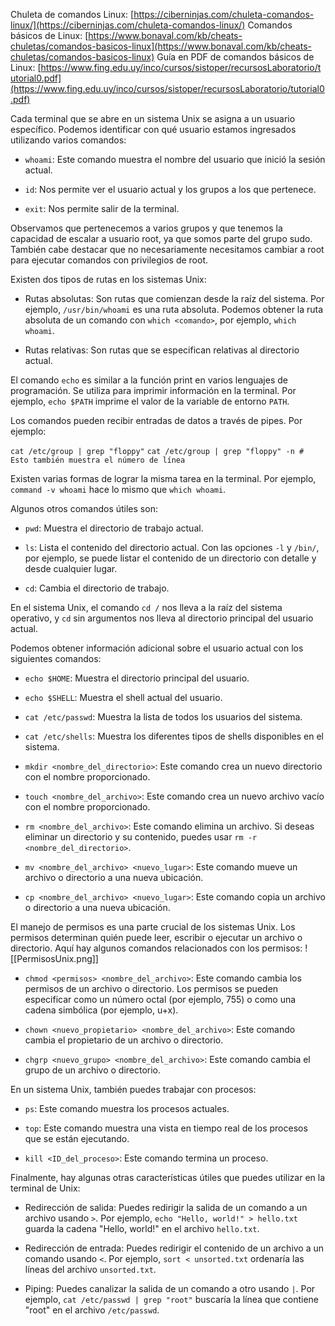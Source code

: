 Chuleta de comandos Linux: [https://ciberninjas.com/chuleta-comandos-linux/](https://ciberninjas.com/chuleta-comandos-linux/)
Comandos básicos de Linux: [https://www.bonaval.com/kb/cheats-chuletas/comandos-basicos-linux](https://www.bonaval.com/kb/cheats-chuletas/comandos-basicos-linux)
Guía en PDF de comandos básicos de Linux: [https://www.fing.edu.uy/inco/cursos/sistoper/recursosLaboratorio/tutorial0.pdf](https://www.fing.edu.uy/inco/cursos/sistoper/recursosLaboratorio/tutorial0.pdf)

Cada terminal que se abre en un sistema Unix se asigna a un usuario específico. Podemos identificar con qué usuario estamos ingresados utilizando varios comandos:

- `whoami`: Este comando muestra el nombre del usuario que inició la sesión actual.
    
- `id`: Nos permite ver el usuario actual y los grupos a los que pertenece.
    
- `exit`: Nos permite salir de la terminal.
    

Observamos que pertenecemos a varios grupos y que tenemos la capacidad de escalar a usuario root, ya que somos parte del grupo sudo. También cabe destacar que no necesariamente necesitamos cambiar a root para ejecutar comandos con privilegios de root.

Existen dos tipos de rutas en los sistemas Unix:

- Rutas absolutas: Son rutas que comienzan desde la raíz del sistema. Por ejemplo, `/usr/bin/whoami` es una ruta absoluta. Podemos obtener la ruta absoluta de un comando con `which <comando>`, por ejemplo, `which whoami`.
    
- Rutas relativas: Son rutas que se especifican relativas al directorio actual.
    

El comando `echo` es similar a la función print en varios lenguajes de programación. Se utiliza para imprimir información en la terminal. Por ejemplo, `echo $PATH` imprime el valor de la variable de entorno `PATH`.

Los comandos pueden recibir entradas de datos a través de pipes. Por ejemplo:

`cat /etc/group | grep "floppy"`
`cat /etc/group | grep "floppy" -n # Esto también muestra el número de línea`

Existen varias formas de lograr la misma tarea en la terminal. Por ejemplo, `command -v whoami` hace lo mismo que `which whoami`.

Algunos otros comandos útiles son:

- `pwd`: Muestra el directorio de trabajo actual.
    
- `ls`: Lista el contenido del directorio actual. Con las opciones `-l` y `/bin/`, por ejemplo, se puede listar el contenido de un directorio con detalle y desde cualquier lugar.
    
- `cd`: Cambia el directorio de trabajo.
    

En el sistema Unix, el comando `cd /` nos lleva a la raíz del sistema operativo, y `cd` sin argumentos nos lleva al directorio principal del usuario actual.

Podemos obtener información adicional sobre el usuario actual con los siguientes comandos:

- `echo $HOME`: Muestra el directorio principal del usuario.
    
- `echo $SHELL`: Muestra el shell actual del usuario.
    
- `cat /etc/passwd`: Muestra la lista de todos los usuarios del sistema.
    
- `cat /etc/shells`: Muestra los diferentes tipos de shells disponibles en el sistema.
    
- `mkdir <nombre_del_directorio>`: Este comando crea un nuevo directorio con el nombre proporcionado.
    
- `touch <nombre_del_archivo>`: Este comando crea un nuevo archivo vacío con el nombre proporcionado.
    
- `rm <nombre_del_archivo>`: Este comando elimina un archivo. Si deseas eliminar un directorio y su contenido, puedes usar `rm -r <nombre_del_directorio>`.
    
- `mv <nombre_del_archivo> <nuevo_lugar>`: Este comando mueve un archivo o directorio a una nueva ubicación.
    
- `cp <nombre_del_archivo> <nuevo_lugar>`: Este comando copia un archivo o directorio a una nueva ubicación.
    

El manejo de permisos es una parte crucial de los sistemas Unix. Los permisos determinan quién puede leer, escribir o ejecutar un archivo o directorio. Aquí hay algunos comandos relacionados con los permisos:
![[PermisosUnix.png]]
- `chmod <permisos> <nombre_del_archivo>`: Este comando cambia los permisos de un archivo o directorio. Los permisos se pueden especificar como un número octal (por ejemplo, 755) o como una cadena simbólica (por ejemplo, u+x).
    
- `chown <nuevo_propietario> <nombre_del_archivo>`: Este comando cambia el propietario de un archivo o directorio.
    
- `chgrp <nuevo_grupo> <nombre_del_archivo>`: Este comando cambia el grupo de un archivo o directorio.
    

En un sistema Unix, también puedes trabajar con procesos:

- `ps`: Este comando muestra los procesos actuales.
    
- `top`: Este comando muestra una vista en tiempo real de los procesos que se están ejecutando.
    
- `kill <ID_del_proceso>`: Este comando termina un proceso.
    

Finalmente, hay algunas otras características útiles que puedes utilizar en la terminal de Unix:

- Redirección de salida: Puedes redirigir la salida de un comando a un archivo usando `>`. Por ejemplo, `echo "Hello, world!" > hello.txt` guarda la cadena "Hello, world!" en el archivo `hello.txt`.
    
- Redirección de entrada: Puedes redirigir el contenido de un archivo a un comando usando `<`. Por ejemplo, `sort < unsorted.txt` ordenaría las líneas del archivo `unsorted.txt`.
    
- Piping: Puedes canalizar la salida de un comando a otro usando `|`. Por ejemplo, `cat /etc/passwd | grep "root"` buscaría la línea que contiene "root" en el archivo `/etc/passwd`.